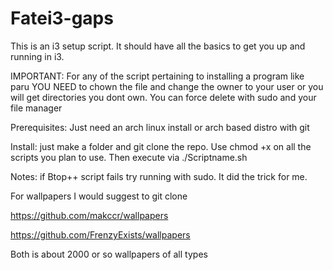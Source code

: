 # Fatei3-gaps
This is an i3 setup script. It should have all the basics to get you up and running in i3.

IMPORTANT: For any of the script pertaining to installing a program like paru
YOU NEED to chown the file and change the owner to your user or you will get 
directories you dont own. You can force delete with sudo and your file manager

Prerequisites: Just need an arch linux install or arch based distro with git

Install: just make a folder and git clone the repo. Use chmod +x on all the scripts you plan to use.
Then execute via ./Scriptname.sh

Notes: if Btop++ script fails try running with sudo. It did the trick for me.

For wallpapers I would suggest to git clone

https://github.com/makccr/wallpapers

https://github.com/FrenzyExists/wallpapers

Both is about 2000 or so wallpapers of all types 
